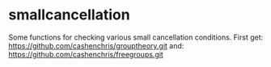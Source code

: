# smallcancellation
Some functions for checking various small cancellation conditions.
First get:
https://github.com/cashenchris/grouptheory.git
and:
https://github.com/cashenchris/freegroups.git
